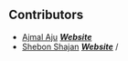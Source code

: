 ## Contributors

- [Ajmal Aju](https://github.com/ajuajmal) [***Website***](https://ajuajmal.github.io)
- [Shebon Shajan](https://github.com/shebon) [***Website***](https://shebon.github.io/resume/)
/
